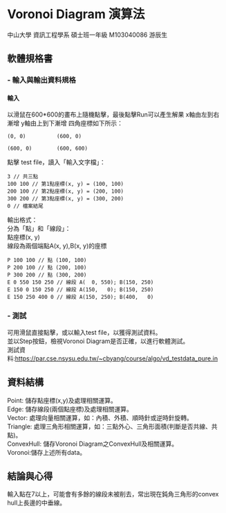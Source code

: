 # Voronoi Diagram 演算法
中山大學 資訊工程學系 碩士班一年級 M103040086 游辰生

## 軟體規格書
### - 輸入與輸出資料規格
#### 輸入
以滑鼠在600*600的畫布上隨機點擊，最後點擊Run可以產生解果
x軸由左到右漸增
y軸由上到下漸增
四角座標如下所示：
```
(0, 0)          (600, 0)

(600, 0)        (600, 600)
```
點擊 test file，讀入「輸入文字檔」：  
```
3 // 共三點
100 100 // 第1點座標(x, y) = (100, 100)
200 100 // 第2點座標(x, y) = (200, 100)
300 200 // 第3點座標(x, y) = (300, 200)
0 // 檔案結尾
```
輸出格式：  
分為「點」和「線段」：  
點座標(x, y)  
線段為兩個端點A(x, y),B(x, y)的座標  

```
P 100 100 // 點 (100, 100)
P 200 100 // 點 (200, 100)
P 300 200 // 點 (300, 200)
E 0 550 150 250 // 線段 A(  0, 550); B(150, 250)
E 150 0 150 250 // 線段 A(150,   0); B(150, 250)
E 150 250 400 0 // 線段 A(150, 250); B(400,   0)

```
### - 測試
可用滑鼠直接點擊，或以輸入test file，以獲得測試資料。  
並以Step按鈕，檢視Voronoi Diagram是否正確，以進行軟體測試。  
測試資料:https://par.cse.nsysu.edu.tw/~cbyang/course/algo/vd_testdata_pure.in

## 資料結構
Point: 儲存點座標(x,y)及處理相關運算。  
Edge: 儲存線段(兩個點座標)及處理相關運算。  
Vector: 處理向量相關運算，如：內積、外積、順時針或逆時針旋轉。  
Triangle: 處理三角形相關運算，如：三點外心、三角形面積(判斷是否共線、共點)。   
ConvexHull: 儲存Voronoi Diagram之ConvexHull及相關運算。  
Voronoi:儲存上述所有data。  

## 結論與心得
輸入點在7以上，可能會有多餘的線段未被削去，常出現在鈍角三角形的convex hull上長邊的中垂線。
